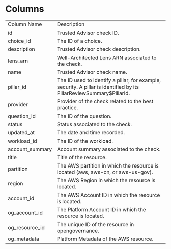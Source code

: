 # Columns  

<table>
	<tr><td>Column Name</td><td>Description</td></tr>
	<tr><td>id</td><td>Trusted Advisor check ID.</td></tr>
	<tr><td>choice_id</td><td>The ID of a choice.</td></tr>
	<tr><td>description</td><td>Trusted Advisor check description.</td></tr>
	<tr><td>lens_arn</td><td>Well-Architected Lens ARN associated to the check.</td></tr>
	<tr><td>name</td><td>Trusted Advisor check name.</td></tr>
	<tr><td>pillar_id</td><td>The ID used to identify a pillar, for example, security. A pillar is identified by its PillarReviewSummary$PillarId.</td></tr>
	<tr><td>provider</td><td>Provider of the check related to the best practice.</td></tr>
	<tr><td>question_id</td><td>The ID of the question.</td></tr>
	<tr><td>status</td><td>Status associated to the check.</td></tr>
	<tr><td>updated_at</td><td>The date and time recorded.</td></tr>
	<tr><td>workload_id</td><td>The ID of the workload.</td></tr>
	<tr><td>account_summary</td><td>Account summary associated to the check.</td></tr>
	<tr><td>title</td><td>Title of the resource.</td></tr>
	<tr><td>partition</td><td>The AWS partition in which the resource is located (aws, aws-cn, or aws-us-gov).</td></tr>
	<tr><td>region</td><td>The AWS Region in which the resource is located.</td></tr>
	<tr><td>account_id</td><td>The AWS Account ID in which the resource is located.</td></tr>
	<tr><td>og_account_id</td><td>The Platform Account ID in which the resource is located.</td></tr>
	<tr><td>og_resource_id</td><td>The unique ID of the resource in opengovernance.</td></tr>
	<tr><td>og_metadata</td><td>Platform Metadata of the AWS resource.</td></tr>
</table>